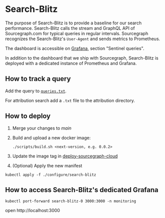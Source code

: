 # Search-Blitz

The purpose of Search-Blitz is to provide a baseline for our search performance.
Search-Blitz calls the stream and GraphQL API of Sourcegraph.com for typical
queries in regular intervals. Sourcegraph recognizes the Search-Blitz's
`User-Agent` and sends metrics to Prometheus.

The dashboard is accessible on
[Grafana](https://sourcegraph.com/-/debug/grafana/d/frontend/frontend?orgId=1),
section "Sentinel queries".

In addition to the dashboard that we ship with Sourcegraph, Search-Blitz is
deployed with a dedicated instance of Prometheus and Grafana.

## How to track a query

Add the query to [`queries.txt`](https://github.com/sourcegraph/sourcegraph/blob/main/internal/cmd/search-blitz/queries.txt).

For attribution search add a `.txt` file to the attribution directory.

## How to deploy

1. Merge your changes to _main_
2. Build and upload a new docker image:
   ```
   ./scripts/build.sh <next-version, e.g. 0.0.2>
   ```
3. Update the image tag in [deploy-sourcegraph-cloud](https://github.com/sourcegraph/deploy-sourcegraph-cloud/blob/release/configure/search-blitz/search-blitz.StatefulSet.yaml#L36)

4. (Optional) Apply the new manifest

```
kubectl apply -f ./configure/search-blitz
```

## How to access Search-Blitz's dedicated Grafana

```
kubectl port-forward search-blitz-0 3000:3000 -n monitoring
```

open http://localhost:3000

